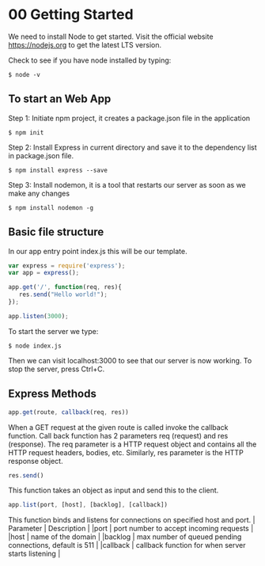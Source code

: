 # 00 Getting Started
We need to install Node to get started. 
Visit the official website https://nodejs.org to get the latest LTS version. 

Check to see if you have node installed by typing: 
```
$ node -v
```

## To start an Web App
Step 1: Initiate npm project, it creates a package.json file in the application 
```
$ npm init
```
Step 2: Install Express in current directory and save it to the dependency list in package.json file. 
```
$ npm install express --save
``` 
Step 3: Install nodemon, it is a tool that restarts our server as soon as we make any changes
```
$ npm install nodemon -g
```

## Basic file structure
In our app entry point index.js this will be our template.
```javascript
var express = require('express');
var app = express();

app.get('/', function(req, res){
   res.send("Hello world!");
});

app.listen(3000);
```
To start the server we type: 
```
$ node index.js
```
Then we can visit localhost:3000 to see that our server is now working. 
To stop the server, press Ctrl+C. 

## Express Methods
```javascript
app.get(route, callback(req, res))
```
When a GET request at the given route is called invoke the callback function. 
Call back function has 2 parameters req (request) and res (response). 
The req parameter is a HTTP request object and contains all the HTTP request headers, bodies, etc.
Similarly, res parameter is the HTTP response object. 

```javascript
res.send()
```
This function takes an object as input and send this to the client.

```javascript
app.list(port, [host], [backlog], [callback])
```
This function binds and listens for connections on specified host and port. 
| Parameter | Description |
|port | port number to accept incoming requests |
|host | name of the domain |
|backlog | max number of queued pending connections, default is 511 |
|callback | callback function for when server starts listening |